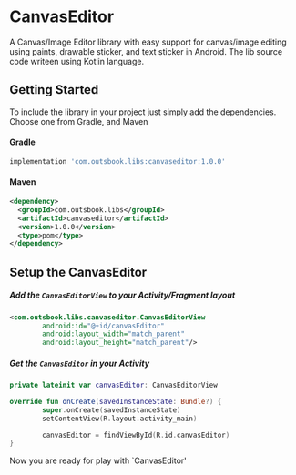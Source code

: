 # CanvasEditor
A Canvas/Image Editor library with easy support for canvas/image editing using paints, drawable sticker, and text sticker in Android. The lib source code writeen using Kotlin language.

## Getting Started
To include the library in your project just simply add the dependencies. Choose one from Gradle, and Maven
#### Gradle
```groovy
implementation 'com.outsbook.libs:canvaseditor:1.0.0'
```
#### Maven
```xml
<dependency>
  <groupId>com.outsbook.libs</groupId>
  <artifactId>canvaseditor</artifactId>
  <version>1.0.0</version>
  <type>pom</type>
</dependency>
```

## Setup the CanvasEditor
##### Add the `CanvasEditorView` to your Activity/Fragment layout
```xml
<com.outsbook.libs.canvaseditor.CanvasEditorView
        android:id="@+id/canvasEditor"
        android:layout_width="match_parent"
        android:layout_height="match_parent"/>
```
##### Get the `CanvasEditor` in your Activity
```kotlin
private lateinit var canvasEditor: CanvasEditorView

override fun onCreate(savedInstanceState: Bundle?) {
        super.onCreate(savedInstanceState)
        setContentView(R.layout.activity_main)

        canvasEditor = findViewById(R.id.canvasEditor)
}
```
Now you are ready for play with `CanvasEditor'